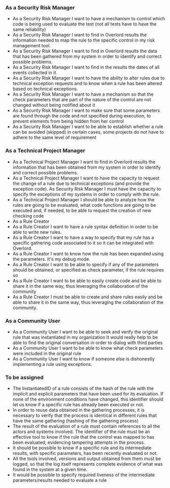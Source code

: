 ### As a Security Risk Manager

- As a Security Risk Manager I want to have a mechanism to control which code is being used to evaluate the test (not all tests have to have the same reliability)
- As a Security Risk Manager I want to find in Overlord results the information needed to map the rule to the specific control in my risk management tool.
- As a Security Risk Manager I want to find in Overlord results the data that has been gathered from my system in order to identify and correct possible problems.
- As a Security Risk Manager I want to find in the results the dates of all events collected in it.
- As a Security Risk Manager I want to have the ability to alter rules due to technical exception requests and to know when a rule has been altered based on technical exceptions.
- As a Security Risk Manager I want to have a mechanism so that the check parameters that are part of the nature of the control are not changed without being notified about it
- As a Security Risk Manager I want to make sure that some parameters are found through the code and not specified during execution, to prevent elements from being hidden from her control
- As a Security Risk Manager I want to be able to establish whether a rule can be avoided (skipped) in certain cases, some projects do not have to adhere to the same level of requirement

### As a Technical Project Manager

- As a Technical Project Manager I want to find in Overlord results the information that has been obtained from my system in order to identify and correct possible problems.
- As a Technical Project Manager I want to have the capacity to request the change of a rule due to technical exceptions (and provide the exception code). As Security Risk Manager I must have the capacity to specify the exceptions of my systems in order to comply with the rule.
- As a Technical Project Manager I should be able to analyze how the rules are going to be evaluated, what code functions are going to be executed and, if needed, to be able to request the creation of new checking code
- As a Rule Creator
- As a Rule Creator I want to have a rule syntax definition in order to be able to write new rules.
- As a Rule Creator I want to have a way to specify that my rule has a specific gathering code associated to it so it can be integrated with Overlord.
- As a Rule Creator I want to know how the rule has been expanded using the parameters. It's my debug mode.
- As a Rule Creator I want to be able to specify if any of the parameters should be obtained, or specified as check parameter, if the rule requires so
- As a Rule Creator I want to be able to easily create code and be able to share it in the same way, thus leveraging the collaboration of the community
- As a Rule Creator I must be able to create and share rules easily and be able to share it in the same way, thus leveraging the collaboration of the community.

### As a Community User

- As a Community User I want to be able to seek and verify the original rule that was instantiated in my organization
It would really help to be able to find the original conversation in order to dialog with third parties
- As a Community User I want to be able to know what  check parameters were included in the original rule 
- As a Community User I want to know if someone else is dishonestly implementing a rule using exceptions. 


### To be assigned

- The InstantiatedID  of a rule consists of the hash of the rule with the implicit and explicit parameters that have been used for its evaluation. If none of the environment conditions have changed, this identifier should let us know if a specific rule has already been executed or not.
- In order to reuse data obtained in the gathering processes, it is necessary to verify that the process is identical in different rules that have the same gathering (hashing of the gathering process) 
- The result of the evaluation of a rule must contain references to all the actors and systems involved. The identifier of the rule must be an effective tool to know if the rule that the control was mapped to has been evaluated; evidencing tampering attempts in the process. 
- It should be possible to know if a specific rule and its intermediate results, with specific parameters, has been recently evaluated or not. 
- All the tools involved, versions and output obtained from them must be logged, so that the log itself represents complete evidence of what was found in the system at a given time.
- It would be possible to specify required liveness of the intermediate parameters/results needed to evaluate a rule
